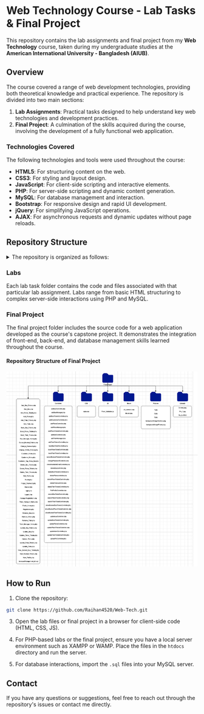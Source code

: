 # Web Technology Course - Lab Tasks & Final Project

This repository contains the lab assignments and final project from my **Web Technology** course, taken during my undergraduate studies at the **American International University - Bangladesh (AIUB)**.

## Overview

The course covered a range of web development technologies, providing both theoretical knowledge and practical experience. The repository is divided into two main sections:

1. **Lab Assignments**: Practical tasks designed to help understand key web technologies and development practices.
2. **Final Project**: A culmination of the skills acquired during the course, involving the development of a fully functional web application.

### Technologies Covered

The following technologies and tools were used throughout the course:
- **HTML5**: For structuring content on the web.
- **CSS3**: For styling and layout design.
- **JavaScript**: For client-side scripting and interactive elements.
- **PHP**: For server-side scripting and dynamic content generation.
- **MySQL**: For database management and interaction.
- **Bootstrap**: For responsive design and rapid UI development.
- **jQuery**: For simplifying JavaScript operations.
- **AJAX**: For asynchronous requests and dynamic updates without page reloads.

## Repository Structure

<details>
  <summary>The repository is organized as follows:</summary>

```bash
.
└── Web-Tech
    ├── File Structure of Final Project.png
    ├── Final Project
    │   ├── Add_Bus.php
    │   ├── Add_Bus_Tickets.php
    │   ├── Add_Plane.php
    │   ├── Add_Plane_Tickets.php
    │   ├── Add_Train.php
    │   ├── Add_Train_Tickets.php
    │   ├── Book_Bus_Tickets.php
    │   ├── Book_Plane_Tickets.php
    │   ├── Book_Train_Tickets.php
    │   ├── Bus_Manager_Home.php
    │   ├── CSS
    │   │   └── style.css
    │   ├── Cancel_Booked_Tickets.php
    │   ├── Change_Password.php
    │   ├── Change_Profile_Picture.php
    │   ├── Controller
    │   │   ├── EditProfileController.php
    │   │   ├── addBusManager.php
    │   │   ├── addBusTicketsController.php
    │   │   ├── addCustomerController.php
    │   │   ├── addPlaneController.php
    │   │   ├── addPlaneManager.php
    │   │   ├── addPlaneTicketsController.php
    │   │   ├── addTrainManager.php
    │   │   ├── addTrainTicketsController.php
    │   │   ├── addbusController.php
    │   │   ├── addtrainController.php
    │   │   ├── bookBusTicketController.php
    │   │   ├── bookPlaneTicketController.php
    │   │   ├── bookTrainTicketController.php
    │   │   ├── cancelBookedTicketsController.php
    │   │   ├── changePasswordController.php
    │   │   ├── checkAvailableEmailController.php
    │   │   ├── deleteBusTicketsController.php
    │   │   ├── deleteBuscontroller.php
    │   │   ├── deletePlaneTicketsController.php
    │   │   ├── deletePlanecontroller.php
    │   │   ├── deleteTrainTicketsController.php
    │   │   ├── deleteTraincontroller.php
    │   │   ├── searchBusTicketController.php
    │   │   ├── searchPlaneTicketController.php
    │   │   ├── searchTrainTicketController.php
    │   │   ├── showBookedBusTicketsController.php
    │   │   ├── showBookedPlaneTicketsController.php
    │   │   ├── showBookedTrainTicketsController.php
    │   │   ├── updateBusTicketsController.php
    │   │   ├── updatePlaneController.php
    │   │   ├── updatePlaneTicketsController.php
    │   │   ├── updateTrainTicketsController.php
    │   │   ├── updatebusController.php
    │   │   ├── updatetrainController.php
    │   │   └── uploadPicController.php
    │   ├── Customer_Home.php
    │   ├── Customer_Menu.php
    │   ├── Customer_Top_Menu_Bar.php
    │   ├── Delete_Bus_Tickets.php
    │   ├── Delete_Plane_Tickets.php
    │   ├── Delete_Train_Tickets.php
    │   ├── Edit_Profile.php
    │   ├── Footer.php
    │   ├── Forget_Password.php
    │   ├── Header.php
    │   ├── JS
    │   │   └── Form_Validation.js
    │   ├── Login.php
    │   ├── Logout.php
    │   ├── Model
    │   │   ├── Model.php
    │   │   └── db_connect.php
    │   ├── Pictures
    │   │   ├── 1.jpg
    │   │   ├── 2.jpg
    │   │   ├── 3.jpg
    │   │   ├── backgroundImageDesktop.png
    │   │   └── backgroundImagePhone.png
    │   ├── Plane_Manager_Home.php
    │   ├── Public_Home.php
    │   ├── Registration.php
    │   ├── Remove_Bus.php
    │   ├── Remove_Plane.php
    │   ├── Remove_Train.php
    │   ├── Train_Manager_Home.php
    │   ├── Update_Bus.php
    │   ├── Update_Bus_Tickets.php
    │   ├── Update_Plane.php
    │   ├── Update_Plane_Tickets.php
    │   ├── Update_Train.php
    │   ├── Update_Train_Tickets.php
    │   ├── Uploads
    │   │   ├── Dummy.png
    │   │   ├── Pic_1.jpg
    │   │   └── Pic_2.JPEG
    │   ├── View_Booked_Bus_Tickets.php
    │   ├── View_Booked_Tickets.php
    │   ├── View_Profile.php
    │   ├── managerRegistration.php
    │   └── transportManagement_db.sql
    ├── Lab task 1
    │   ├── 1_ss1.png
    │   ├── 1_ss2.png
    │   ├── 2_ss1.png
    │   ├── 2_ss2.png
    │   ├── 2_ss3.png
    │   ├── 2_ss4.png
    │   ├── Lab_Task_1_1.html
    │   ├── Lab_Task_1_2.html
    │   ├── Lock.png
    │   ├── Passport size photo.jpg
    │   └── Scanned Signature.jpg
    ├── Lab task 2
    │   ├── Lab2Task.php
    │   ├── ss1.png
    │   └── ss2.png
    ├── Lab task 3
    │   ├── Change_Password.php
    │   ├── Data.json
    │   ├── Login.php
    │   ├── Profile.php
    │   ├── Registration.php
    │   ├── Screenshots
    │   │   ├── Change_Password_ss1.png
    │   │   ├── Change_Password_ss2.png
    │   │   ├── Login_ss1.png
    │   │   ├── Login_ss2.png
    │   │   ├── Profile_Picture_ss.png
    │   │   └── Registration_ss.png
    │   ├── Upload.php
    │   ├── Uploads
    │   │   ├── Pic_1.jpg
    │   │   └── Pic_2.JPEG
    │   └── dummy.png
    ├── Lab task 4
    │   ├── Account.php
    │   ├── Change_Password.php
    │   ├── Data.json
    │   ├── Edit_Profile.php
    │   ├── Footer.php
    │   ├── Forget_Password.php
    │   ├── Header.php
    │   ├── Logged_In_Dashboard.php
    │   ├── Login.php
    │   ├── Logout.php
    │   ├── Profile_Picture.php
    │   ├── Public_Home.php
    │   ├── Registration.php
    │   ├── Screenshots
    │   │   ├── A.png
    │   │   ├── B.png
    │   │   ├── C.png
    │   │   ├── D.png
    │   │   ├── E.png
    │   │   ├── F1.png
    │   │   ├── F2.png
    │   │   ├── G.png
    │   │   └── H.png
    │   ├── Upload.php
    │   ├── Uploads
    │   │   ├── Pic_1.jpg
    │   │   ├── Pic_2.JPEG
    │   │   └── dummy.png
    │   ├── View_Profile.php
    │   └── xcompany.png
    ├── Lab task 5
    │   ├── Screenshots
    │   │   ├── A.png
    │   │   ├── B.png
    │   │   ├── C.png
    │   │   ├── D.png
    │   │   ├── E1.png
    │   │   └── E2.png
    │   ├── addProduct.php
    │   ├── controller
    │   │   ├── createProductController.php
    │   │   ├── deleteProductController.php
    │   │   ├── productInfoController.php
    │   │   └── updateProductController.php
    │   ├── deleteProduct.php
    │   ├── displayProduct.php
    │   ├── editProduct.php
    │   ├── menu.php
    │   ├── model
    │   │   ├── db_connect.php
    │   │   └── model.php
    │   ├── product_db.sql
    │   └── searchProduct.php
    ├── Lab task 6
    │   ├── Book_Bus_Tickets.php
    │   ├── Book_Plane_Tickets.php
    │   ├── Book_Train_Tickets.php
    │   ├── Bus_Tickets_Data.json
    │   ├── Cancel_Booked_Tickets.php
    │   ├── Change_Password.php
    │   ├── Change_Profile_Picture.php
    │   ├── Controller
    │   │   ├── EditProfileController.php
    │   │   ├── addCustomerController.php
    │   │   ├── bookBusTicketController.php
    │   │   ├── bookPlaneTicketController.php
    │   │   ├── bookTrainTicketController.php
    │   │   ├── cancelBookedTicketsController.php
    │   │   ├── changePasswordController.php
    │   │   └── uploadPicController.php
    │   ├── Customer_Data.json
    │   ├── Customer_Home.php
    │   ├── Customer_Menu.php
    │   ├── Customer_Top_Menu_Bar.php
    │   ├── Edit_Profile.php
    │   ├── Footer.php
    │   ├── Forget_Password.php
    │   ├── Header.php
    │   ├── Login.php
    │   ├── Logos
    │   │   └── Public_Home_Logo.jpg
    │   ├── Logout.php
    │   ├── Model
    │   │   ├── Model.php
    │   │   └── db_connect.php
    │   ├── Plane_Tickets_Data.json
    │   ├── Public_Home.php
    │   ├── Registration.php
    │   ├── Screenshots
    │   │   ├── A.png
    │   │   ├── B.png
    │   │   ├── C.png
    │   │   ├── D.png
    │   │   ├── E.png
    │   │   ├── F.png
    │   │   └── G.png
    │   ├── Train_Tickets_Data.json
    │   ├── Uploads
    │   │   ├── Dummy.png
    │   │   ├── Pic_1.jpg
    │   │   └── Pic_2.JPEG
    │   ├── View_Booked_Tickets.php
    │   ├── View_Profile.php
    │   └── customer_db.sql
    ├── Lab task 7
    │   ├── Book_Bus_Tickets.php
    │   ├── Book_Plane_Tickets.php
    │   ├── Book_Train_Tickets.php
    │   ├── Bus_Tickets_Data.json
    │   ├── CSS
    │   │   └── style.css
    │   ├── Cancel_Booked_Tickets.php
    │   ├── Change_Password.php
    │   ├── Change_Profile_Picture.php
    │   ├── Controller
    │   │   ├── EditProfileController.php
    │   │   ├── addCustomerController.php
    │   │   ├── bookBusTicketController.php
    │   │   ├── bookPlaneTicketController.php
    │   │   ├── bookTrainTicketController.php
    │   │   ├── cancelBookedTicketsController.php
    │   │   ├── changePasswordController.php
    │   │   └── uploadPicController.php
    │   ├── Customer_Data.json
    │   ├── Customer_Home.php
    │   ├── Customer_Menu.php
    │   ├── Customer_Top_Menu_Bar.php
    │   ├── Edit_Profile.php
    │   ├── Footer.php
    │   ├── Forget_Password.php
    │   ├── Header.php
    │   ├── Login.php
    │   ├── Logout.php
    │   ├── Model
    │   │   ├── Model.php
    │   │   └── db_connect.php
    │   ├── Pictures
    │   │   ├── 1.jpg
    │   │   ├── 2.jpg
    │   │   ├── 3.jpg
    │   │   ├── backgroundImageDesktop.jpg
    │   │   └── backgroundImagePhone.jpg
    │   ├── Plane_Tickets_Data.json
    │   ├── Public_Home.php
    │   ├── Registration.php
    │   ├── Screenshots
    │   │   ├── Customer_Home (Desktop view).png
    │   │   ├── Customer_Home (Phone view).png
    │   │   ├── Login (Desktop view).png
    │   │   ├── Login (Phone view).png
    │   │   ├── Registration (Desktop view).png
    │   │   └── Registration (Phone view).png
    │   ├── Train_Tickets_Data.json
    │   ├── Uploads
    │   │   ├── Dummy.png
    │   │   ├── Pic_1.jpg
    │   │   └── Pic_2.JPEG
    │   ├── View_Booked_Tickets.php
    │   ├── View_Profile.php
    │   └── customer_db.sql
    ├── Lab task 8
    │   ├── Book_Bus_Tickets.php
    │   ├── Book_Plane_Tickets.php
    │   ├── Book_Train_Tickets.php
    │   ├── Bus_Tickets_Data.json
    │   ├── CSS
    │   │   └── style.css
    │   ├── Cancel_Booked_Tickets.php
    │   ├── Change_Password.php
    │   ├── Change_Profile_Picture.php
    │   ├── Controller
    │   │   ├── EditProfileController.php
    │   │   ├── addCustomerController.php
    │   │   ├── bookBusTicketController.php
    │   │   ├── bookPlaneTicketController.php
    │   │   ├── bookTrainTicketController.php
    │   │   ├── cancelBookedTicketsController.php
    │   │   ├── changePasswordController.php
    │   │   └── uploadPicController.php
    │   ├── Customer_Data.json
    │   ├── Customer_Home.php
    │   ├── Customer_Menu.php
    │   ├── Customer_Top_Menu_Bar.php
    │   ├── Edit_Profile.php
    │   ├── Footer.php
    │   ├── Forget_Password.php
    │   ├── Header.php
    │   ├── JS
    │   │   └── Form_Validation.js
    │   ├── Login.php
    │   ├── Logout.php
    │   ├── Model
    │   │   ├── Model.php
    │   │   └── db_connect.php
    │   ├── Pictures
    │   │   ├── 1.jpg
    │   │   ├── 2.jpg
    │   │   ├── 3.jpg
    │   │   ├── backgroundImageDesktop.png
    │   │   └── backgroundImagePhone.png
    │   ├── Plane_Tickets_Data.json
    │   ├── Public_Home.php
    │   ├── Registration.php
    │   ├── Screenshots
    │   │   ├── Book Bus Tickets.png
    │   │   ├── Change Password.png
    │   │   ├── Edit Profile.png
    │   │   ├── Login.png
    │   │   └── Registration.png
    │   ├── Train_Tickets_Data.json
    │   ├── Uploads
    │   │   ├── Dummy.png
    │   │   ├── Pic_1.jpg
    │   │   └── Pic_2.JPEG
    │   ├── View_Booked_Tickets.php
    │   ├── View_Profile.php
    │   └── customer_db.sql
    ├── Lab task 9
    │   ├── Book_Bus_Tickets.php
    │   ├── Book_Plane_Tickets.php
    │   ├── Book_Train_Tickets.php
    │   ├── CSS
    │   │   └── style.css
    │   ├── Cancel_Booked_Tickets.php
    │   ├── Change_Password.php
    │   ├── Change_Profile_Picture.php
    │   ├── Controller
    │   │   ├── EditProfileController.php
    │   │   ├── addCustomerController.php
    │   │   ├── bookBusTicketController.php
    │   │   ├── bookPlaneTicketController.php
    │   │   ├── bookTrainTicketController.php
    │   │   ├── cancelBookedTicketsController.php
    │   │   ├── changePasswordController.php
    │   │   ├── checkAvailableEmailController.php
    │   │   ├── searchBusTicketController.php
    │   │   ├── searchPlaneTicketController.php
    │   │   ├── searchTrainTicketController.php
    │   │   ├── showBookedBusTicketsController.php
    │   │   ├── showBookedPlaneTicketsController.php
    │   │   ├── showBookedTrainTicketsController.php
    │   │   └── uploadPicController.php
    │   ├── Customer_Home.php
    │   ├── Customer_Menu.php
    │   ├── Customer_Top_Menu_Bar.php
    │   ├── Edit_Profile.php
    │   ├── Footer.php
    │   ├── Forget_Password.php
    │   ├── Header.php
    │   ├── JS
    │   │   └── Form_Validation.js
    │   ├── Login.php
    │   ├── Logout.php
    │   ├── Model
    │   │   ├── Model.php
    │   │   └── db_connect.php
    │   ├── Pictures
    │   │   ├── 1.jpg
    │   │   ├── 2.jpg
    │   │   ├── 3.jpg
    │   │   ├── backgroundImageDesktop.png
    │   │   └── backgroundImagePhone.png
    │   ├── Public_Home.php
    │   ├── Registration.php
    │   ├── Screenshots
    │   │   ├── 1.png
    │   │   ├── 2.png
    │   │   └── 3.png
    │   ├── Uploads
    │   │   ├── Dummy.png
    │   │   ├── Pic_1.jpg
    │   │   └── Pic_2.JPEG
    │   ├── View_Booked_Tickets.php
    │   ├── View_Profile.php
    │   └── transportManagement_db.sql
    └── README.md

50 directories, 362 files
```
</details>

### Labs

Each lab task folder contains the code and files associated with that particular lab assignment. Labs range from basic HTML structuring to complex server-side interactions using PHP and MySQL.

### Final Project

The final project folder includes the source code for a web application developed as the course's capstone project. It demonstrates the integration of front-end, back-end, and database management skills learned throughout the course.

#### Repository Structure of Final Project
![File Structure of Final Project](./File%20Structure%20of%20Final%20Project.png)

## How to Run

1. Clone the repository:
```bash
git clone https://github.com/Raihan4520/Web-Tech.git
```

3. Open the lab files or final project in a browser for client-side code (HTML, CSS, JS).

4. For PHP-based labs or the final project, ensure you have a local server environment such as XAMPP or WAMP. Place the files in the `htdocs` directory and run the server.

5. For database interactions, import the `.sql` files into your MySQL server.

## Contact

If you have any questions or suggestions, feel free to reach out through the repository's issues or contact me directly.
